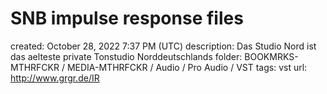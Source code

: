 # SNB impulse response files

created: October 28, 2022 7:37 PM (UTC)
description: Das Studio Nord ist das aelteste private Tonstudio Norddeutschlands
folder: BOOKMRKS-MTHRFCKR / MEDIA-MTHRFCKR / Audio / Pro Audio / VST
tags: vst
url: http://www.grgr.de/IR